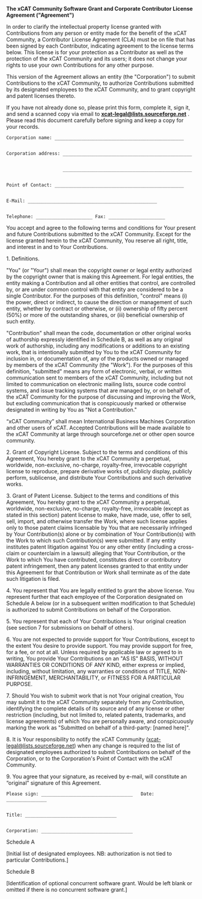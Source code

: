 **The xCAT Community Software Grant and Corporate Contributor License Agreement ("Agreement")**

  
In order to clarify the intellectual property license granted with Contributions from any person or entity made for the benefit of the xCAT Community, a Contributor License Agreement (CLA) must be on file that has been signed by each Contributor, indicating agreement to the license terms below. This license is for your protection as a Contributor as well as the protection of the xCAT Community and its users; it does not change your rights to use your own Contributions for any other purpose. 

This version of the Agreement allows an entity (the "Corporation") to submit Contributions to the xCAT Community, to authorize Contributions submitted by its designated employees to the xCAT Community, and to grant copyright and patent licenses thereto. 

If you have not already done so, please print this form, complete it, sign it, and send a scanned copy via email to **xcat-legal@lists.sourceforge.net** . Please read this document carefully before signing and keep a copy for your records. 
    
    
    
    Corporation name: ________________________________________________
    
    
    Corporation address: ________________________________________________
    
    
                         ________________________________________________
    
    
    Point of Contact: ________________________________________________
    
    
    E-Mail: ________________________________________________
    
    
    Telephone: _____________________ Fax: _____________________
    

  
You accept and agree to the following terms and conditions for Your present and future Contributions submitted to the xCAT Community. Except for the license granted herein to the xCAT Community, You reserve all right, title, and interest in and to Your Contributions. 

  
1\. Definitions. 

"You" (or "Your") shall mean the copyright owner or legal entity authorized by the copyright owner that is making this Agreement. For legal entities, the entity making a Contribution and all other entities that control, are controlled by, or are under common control with that entity are considered to be a single Contributor. For the purposes of this definition, "control" means (i) the power, direct or indirect, to cause the direction or management of such entity, whether by contract or otherwise, or (ii) ownership of fifty percent (50%) or more of the outstanding shares, or (iii) beneficial ownership of such entity. 

"Contribution" shall mean the code, documentation or other original works of authorship expressly identified in Schedule B, as well as any original work of authorship, including any modifications or additions to an existing work, that is intentionally submitted by You to the xCAT Community for inclusion in, or documentation of, any of the products owned or managed by members of the xCAT Community (the "Work"). For the purposes of this definition, "submitted" means any form of electronic, verbal, or written communication sent to members of the xCAT Community, including but not limited to communication on electronic mailing lists, source code control systems, and issue tracking systems that are managed by, or on behalf of, the xCAT Community for the purpose of discussing and improving the Work, but excluding communication that is conspicuously marked or otherwise designated in writing by You as "Not a Contribution." 

“xCAT Community” shall mean International Business Machines Corporation and other users of xCAT. Accepted Contributions will be made available to the xCAT Community at large through sourceforge.net or other open source community. 

  
2\. Grant of Copyright License. Subject to the terms and conditions of this Agreement, You hereby grant to the xCAT Community a perpetual, worldwide, non-exclusive, no-charge, royalty-free, irrevocable copyright license to reproduce, prepare derivative works of, publicly display, publicly perform, sublicense, and distribute Your Contributions and such derivative works. 

  
3\. Grant of Patent License. Subject to the terms and conditions of this Agreement, You hereby grant to the xCAT Community a perpetual, worldwide, non-exclusive, no-charge, royalty-free, irrevocable (except as stated in this section) patent license to make, have made, use, offer to sell, sell, import, and otherwise transfer the Work, where such license applies only to those patent claims licensable by You that are necessarily infringed by Your Contribution(s) alone or by combination of Your Contribution(s) with the Work to which such Contribution(s) were submitted. If any entity institutes patent litigation against You or any other entity (including a cross-claim or counterclaim in a lawsuit) alleging that Your Contribution, or the Work to which You have contributed, constitutes direct or contributory patent infringement, then any patent licenses granted to that entity under this Agreement for that Contribution or Work shall terminate as of the date such litigation is filed. 

  
4\. You represent that You are legally entitled to grant the above license. You represent further that each employee of the Corporation designated on Schedule A below (or in a subsequent written modification to that Schedule) is authorized to submit Contributions on behalf of the Corporation. 

  
5\. You represent that each of Your Contributions is Your original creation (see section 7 for submissions on behalf of others). 

  
6\. You are not expected to provide support for Your Contributions, except to the extent You desire to provide support. You may provide support for free, for a fee, or not at all. Unless required by applicable law or agreed to in writing, You provide Your Contributions on an "AS IS" BASIS, WITHOUT WARRANTIES OR CONDITIONS OF ANY KIND, either express or implied, including, without limitation, any warranties or conditions of TITLE, NON-INFRINGEMENT, MERCHANTABILITY, or FITNESS FOR A PARTICULAR PURPOSE. 

  
7\. Should You wish to submit work that is not Your original creation, You may submit it to the xCAT Community separately from any Contribution, identifying the complete details of its source and of any license or other restriction (including, but not limited to, related patents, trademarks, and license agreements) of which You are personally aware, and conspicuously marking the work as "Submitted on behalf of a third-party: [named here]". 

  
8\. It is Your responsibility to notify the xCAT Community (xcat-legal@lists.sourceforge.net) when any change is required to the list of designated employees authorized to submit Contributions on behalf of the Corporation, or to the Corporation's Point of Contact with the xCAT Community. 

  
9\. You agree that your signature, as received by e-mail, will constitute an “original” signature of this Agreement. 

  

    
    
    
    Please sign: __________________________________   Date: _______________
    
    
    Title: __________________________________
    
    
    Corporation: __________________________________
    

  


  


Schedule A 

  
[Initial list of designated employees. NB: authorization is not tied to particular Contributions.] 

  


  


Schedule B 

  
[Identification of optional concurrent software grant. Would be left blank or omitted if there is no concurrent software grant.] 
